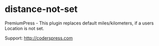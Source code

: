 # distance-not-set

PremiumPress - This plugin replaces default miles/kilometers, if a users Location is not set.

Support: http://coderspress.com